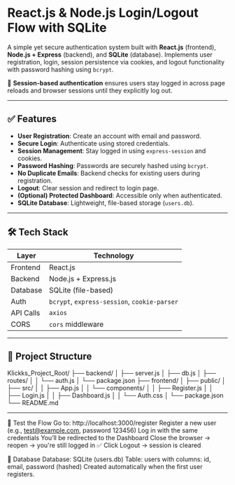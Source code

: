 # React.js & Node.js Login/Logout Flow with SQLite

A simple yet secure authentication system built with **React.js** (frontend), **Node.js + Express** (backend), and **SQLite** (database). Implements user registration, login, session persistence via cookies, and logout functionality with password hashing using `bcrypt`.

🔐 **Session-based authentication** ensures users stay logged in across page reloads and browser sessions until they explicitly log out.

---

## ✅ Features

- **User Registration**: Create an account with email and password.
- **Secure Login**: Authenticate using stored credentials.
- **Session Management**: Stay logged in using `express-session` and cookies.
- **Password Hashing**: Passwords are securely hashed using `bcrypt`.
- **No Duplicate Emails**: Backend checks for existing users during registration.
- **Logout**: Clear session and redirect to login page.
- **(Optional) Protected Dashboard**: Accessible only when authenticated.
- **SQLite Database**: Lightweight, file-based storage (`users.db`).

---

## 🛠 Tech Stack

| Layer       | Technology               |
|-----------|--------------------------|
| Frontend  | React.js                 |
| Backend   | Node.js + Express.js     |
| Database  | SQLite (file-based)      |
| Auth      | `bcrypt`, `express-session`, `cookie-parser` |
| API Calls | `axios`                  |
| CORS      | `cors` middleware        |

---

## 📁 Project Structure
Klickks_Project_Root/
├── backend/
│ ├── server.js
│ ├── db.js
│ ├── routes/
│ │ └── auth.js
│ └── package.json
├── frontend/
│ ├── public/
│ ├── src/
│ │ ├── App.js
│ │ └── components/
│ │ ├── Register.js
│ │ ├── Login.js
│ │ ├── Dashboard.js
│ │ └── Auth.css
│ └── package.json
└── README.md



---
🧪 Test the Flow
Go to: http://localhost:3000/register
Register a new user (e.g., test@example.com, password 123456)
Log in with the same credentials
You’ll be redirected to the Dashboard
Close the browser → reopen → you're still logged in ✅
Click Logout → session is cleared


💾 Database
Database: SQLite (users.db)
Table: users with columns: id, email, password (hashed)
Created automatically when the first user registers.